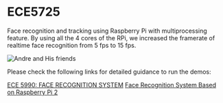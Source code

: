 # ECE5725
Face recognition and tracking using Raspberry Pi with multiprocessing feature. By using all the 4 cores of the RPi, we increased the framerate of realtime face recognition from 5 fps to 15 fps.

![Andre and His friends](https://courses.cit.cornell.edu/ece5990/ECE5990_Fall15_FinalProjects/Andre_Heil/ece5990_final_report/img/demo1.jpg)

Please check the following links for detailed guidance to run the demos:

[ECE 5990: FACE RECOGNITION SYSTEM](https://courses.cit.cornell.edu/ece5990/ECE5990_Fall15_FinalProjects/Andre_Heil/ece5990_final_report/avh34_jr986.html)
[Face Recognition System Based on Raspberry Pi 2](http://jireren.github.io/blog/2016/02/27/face-recognition-system-based-on-raspberry-pi-2/)
